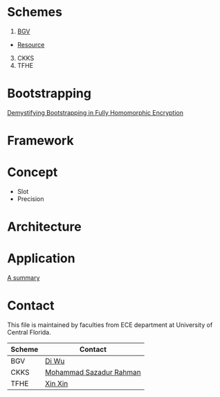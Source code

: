 # Schemes
1. [BGV](https://dl.acm.org/doi/10.1145/2090236.2090262)
- [Resource](https://www.inferati.com/blog/fhe-schemes-bgv#sec-keygen)
3. CKKS
4. TFHE


# Bootstrapping
[Demystifying Bootstrapping in Fully Homomorphic Encryption](https://eprint.iacr.org/2023/149)

# Framework


# Concept
- Slot
- Precision

# Architecture


# Application
[A summary](https://dualitytech.com/blog/bootstrapping-in-fully-homomorphic-encryption-fhe/)




# Contact
This file is maintained by faculties from ECE department at University of Central Florida.

| Scheme | Contact|
| ------ | ------ |
| BGV    | [Di Wu](www.unarylab.com) |
| CKKS   | [Mohammad Sazadur Rahman](sazadur.github.io) |
| TFHE   | [Xin Xin](xinx2013.github.io) |
